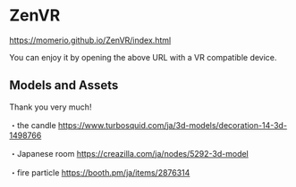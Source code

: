 # ZenVR

https://momerio.github.io/ZenVR/index.html

You can enjoy it by opening the above URL with a VR compatible device.

## Models and Assets
Thank you very much!

・the candle
https://www.turbosquid.com/ja/3d-models/decoration-14-3d-1498766

・Japanese room
https://creazilla.com/ja/nodes/5292-3d-model

・fire particle
https://booth.pm/ja/items/2876314
